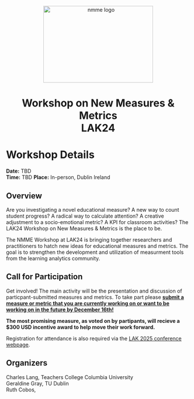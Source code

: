 <p align="center">
  <a href="https://tccolumbia.qualtrics.com/jfe/form/SV_6PZRhoxgXkmmaKq">
    <img src="nmmelogo2.png" alt = "nmme logo" width="300" height="210">
  </a>
</p>

<h1 align="center">Workshop on New Measures & Metrics <br> LAK24</h1>

# Workshop Details 

**Date:**  TBD  
**Time:**  TBD 
**Place:** In-person, Dublin Ireland 

## Overview

Are you investigating a novel educational measure? A new way to count student progress? A radical way to calculate attention? A creative adjustment to a socio-emotional metric? A KPI for classroom activities? The LAK24 Workshop on New Measures & Metrics is the place to be.

The NMME Workshop at LAK24 is bringing together researchers and practitioners to hatch new ideas for educational measures and metrics. The goal is to strengthen the development and utilization of measurment tools from the learning analytics community. 

## Call for Participation

Get involved! The main activity will be the presentation and discussion of particpant-submitted measures and metrics. To take part please [**submit a measure or metric that you are currently working on or want to be working on in the future by December 16th!**](https://tccolumbia.qualtrics.com/jfe/form/SV_6PZRhoxgXkmmaKq)  

**The most promising measure, as voted on by partipants, will recieve a $300 USD incentive award to help move their work forward.**

Registration for attendance is also required via the [LAK 2025 conference webpage](https://www.solaresearch.org/events/lak/lak25/).


## Organizers

Charles Lang, Teachers College Columbia University     
Geraldine Gray, TU Dublin  
Ruth Cobos, 


